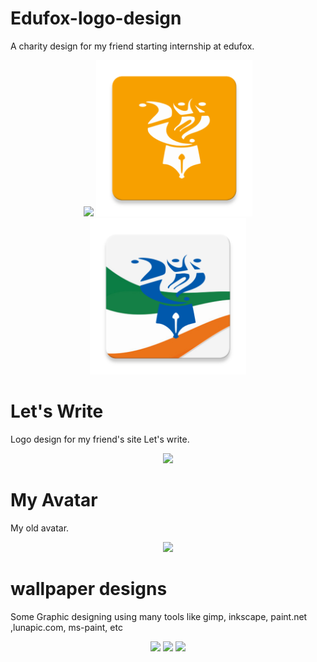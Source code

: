 # Edufox-logo-design
A charity design for my friend starting internship at edufox.  
<p align=center>
  <img src="https://github.com/root-ansh/My-Designs/blob/master/Edufox/green/icon%20(1).png" width="250" height 250 />  
  <img src="https://github.com/chaostools/Edufox-logo-design/blob/master/Edufox/orange/orange_square.png" width="250" height 250 />  
  <img src="https://github.com/chaostools/Edufox-logo-design/blob/master/Edufox/multicolor/icon%20(1).png" width="250" height 250 />  
</p>

#  Let's Write
Logo design for my friend's site Let's write.  
<p align=center>
  <img src="https://github.com/root-ansh/My-Designs/blob/master/charity-logo-for-nitin.png" width="250" height 250 />  
 </p>
 
 # My Avatar 
 My old avatar.  
 <p align=center>
  <img src="https://github.com/root-ansh/My-Designs/blob/master/my-avatar.png" width="250" height 250 /> 
 </p>
 
 # wallpaper designs  
 Some Graphic designing using many tools like gimp, inkscape, paint.net ,lunapic.com, ms-paint, etc
<p align=center>
  <img src="https://github.com/root-ansh/My-Designs/blob/master/creation.png" />
  <img src="https://github.com/root-ansh/My-Designs/blob/master/pic.jpg" />
  <img src="https://github.com/root-ansh/My-Designs/blob/master/venom.png" />
 </p> 
